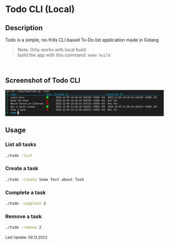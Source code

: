 # Todo CLI (Local)

## Description

Todo is a simple, no-frills CLI based To-Do list application made in Golang
> Note: Only works with local build <br/>
> build the app with this command: `make build`

<br />

## Screenshot of Todo CLI

![ss1](./imgs/ss1.png)

## Usage

### List all tasks

```bash 
./todo -list
```

### Create a task

```bash 
./todo -create Some Text about Task
```

### Complete a task

```bash 
./todo -complete 2
```

### Remove a task

```bash 
./todo -remove 2
```

<small>Last Update: 09.12.2022</small>
